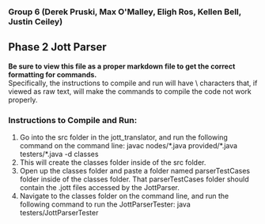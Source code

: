 ### Group 6 (Derek Pruski, Max O'Malley, Eligh Ros, Kellen Bell, Justin Ceiley)

## Phase 2 Jott Parser


**Be sure to view this file as a proper markdown file to get the correct formatting for commands.**  
Specifically, the instructions to compile and run will have \ characters that, if viewed as raw text, will make the commands to compile the code not work properly.

### Instructions to Compile and Run:
1. Go into the src folder in the jott_translator, and run the following command on the command line: 
javac nodes/\*.java provided/\*.java testers/\*.java -d classes
2. This will create the classes folder inside of the src folder. 
3. Open up the classes folder and paste a folder named parserTestCases folder inside of the classes folder.  That parserTestCases folder should contain the .jott files accessed by the JottParser.
4. Navigate to the classes folder on the command line, and run the following command to run the JottParserTester: java testers/JottParserTester
